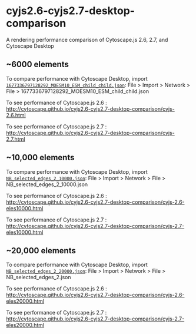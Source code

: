 # cyjs2.6-cyjs2.7-desktop-comparison
A rendering performance comparison of Cytoscape.js 2.6, 2.7, and Cytoscape Desktop


## ~6000 elements

To compare performance with Cytoscape Desktop, import [`1677336797128292_MOESM10_ESM_child_child.json`](https://raw.githubusercontent.com/cytoscape/cyjs2.6-cyjs2.7-desktop-comparison/master/1677336797128292_MOESM10_ESM_child_child.json): File > Import > Network > File > 1677336797128292_MOESM10_ESM_child_child.json

To see performance of Cytoscape.js 2.6 : http://cytoscape.github.io/cyjs2.6-cyjs2.7-desktop-comparison/cyjs-2.6.html

To see performance of Cytoscape.js 2.7 : http://cytoscape.github.io/cyjs2.6-cyjs2.7-desktop-comparison/cyjs-2.7.html


## ~10,000 elements

To compare performance with Cytoscape Desktop, import [`NB_selected_edges_2_10000.json`](https://raw.githubusercontent.com/cytoscape/cyjs2.6-cyjs2.7-desktop-comparison/master/NB_selected_edges_2_10000.json): File > Import > Network > File > NB_selected_edges_2_10000.json

To see performance of Cytoscape.js 2.6 : http://cytoscape.github.io/cyjs2.6-cyjs2.7-desktop-comparison/cyjs-2.6-eles10000.html

To see performance of Cytoscape.js 2.7 : http://cytoscape.github.io/cyjs2.6-cyjs2.7-desktop-comparison/cyjs-2.7-eles10000.html


## ~20,000 elements

To compare performance with Cytoscape Desktop, import [`NB_selected_edges_2_20000.json`](https://raw.githubusercontent.com/cytoscape/cyjs2.6-cyjs2.7-desktop-comparison/master/NB_selected_edges_2_20000.json): File > Import > Network > File > NB_selected_edges_2.json

To see performance of Cytoscape.js 2.6 : http://cytoscape.github.io/cyjs2.6-cyjs2.7-desktop-comparison/cyjs-2.6-eles20000.html

To see performance of Cytoscape.js 2.7 : http://cytoscape.github.io/cyjs2.6-cyjs2.7-desktop-comparison/cyjs-2.7-eles20000.html
